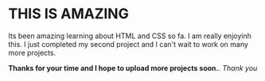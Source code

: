 # THIS IS AMAZING  
Its been amazing learning about HTML and CSS so fa. I am really enjoyinh this. I just completed my second project and
I can't wait to work on many more projects.

**Thanks for your time and I hope to upload more projects soon.**. _Thank you_
